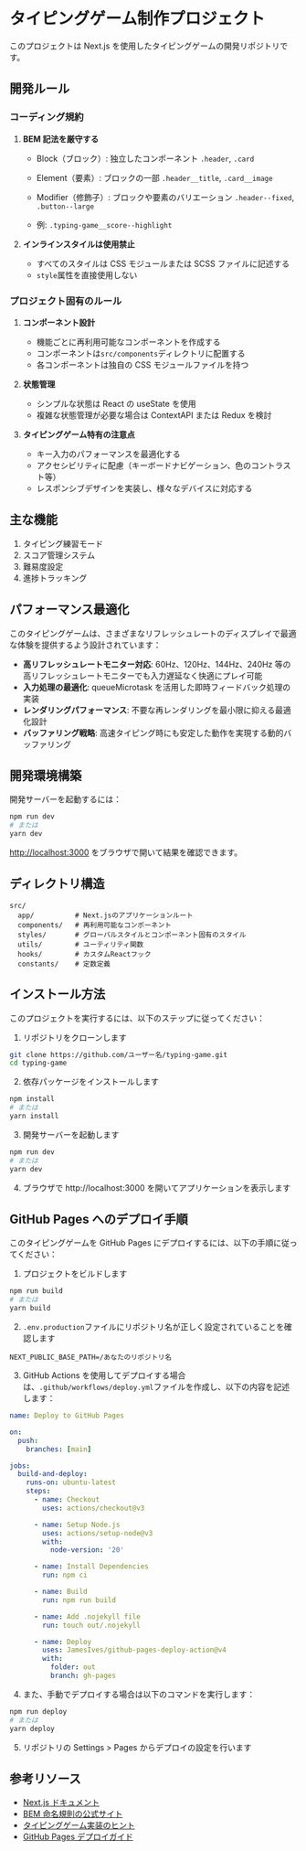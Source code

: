 # タイピングゲーム制作プロジェクト

このプロジェクトは Next.js を使用したタイピングゲームの開発リポジトリです。

## 開発ルール

### コーディング規約

1. **BEM 記法を厳守する**

   - Block（ブロック）: 独立したコンポーネント `.header`, `.card`
   - Element（要素）: ブロックの一部 `.header__title`, `.card__image`

   - Modifier（修飾子）: ブロックや要素のバリエーション `.header--fixed`, `.button--large`
   - 例: `.typing-game__score--highlight`

2. **インラインスタイルは使用禁止**
   - すべてのスタイルは CSS モジュールまたは SCSS ファイルに記述する
   - `style`属性を直接使用しない

### プロジェクト固有のルール

1. **コンポーネント設計**

   - 機能ごとに再利用可能なコンポーネントを作成する
   - コンポーネントは`src/components`ディレクトリに配置する
   - 各コンポーネントは独自の CSS モジュールファイルを持つ

2. **状態管理**

   - シンプルな状態は React の useState を使用
   - 複雑な状態管理が必要な場合は ContextAPI または Redux を検討

3. **タイピングゲーム特有の注意点**
   - キー入力のパフォーマンスを最適化する
   - アクセシビリティに配慮（キーボードナビゲーション、色のコントラスト等）
   - レスポンシブデザインを実装し、様々なデバイスに対応する

## 主な機能

1. タイピング練習モード
2. スコア管理システム
3. 難易度設定
4. 進捗トラッキング

## パフォーマンス最適化

このタイピングゲームは、さまざまなリフレッシュレートのディスプレイで最適な体験を提供するよう設計されています：

- **高リフレッシュレートモニター対応**: 60Hz、120Hz、144Hz、240Hz 等の高リフレッシュレートモニターでも入力遅延なく快適にプレイ可能
- **入力処理の最適化**: queueMicrotask を活用した即時フィードバック処理の実装
- **レンダリングパフォーマンス**: 不要な再レンダリングを最小限に抑える最適化設計
- **バッファリング戦略**: 高速タイピング時にも安定した動作を実現する動的バッファリング

## 開発環境構築

開発サーバーを起動するには：

```bash
npm run dev
# または
yarn dev
```

[http://localhost:3000](http://localhost:3000) をブラウザで開いて結果を確認できます。

## ディレクトリ構造

```
src/
  app/          # Next.jsのアプリケーションルート
  components/   # 再利用可能なコンポーネント
  styles/       # グローバルスタイルとコンポーネント固有のスタイル
  utils/        # ユーティリティ関数
  hooks/        # カスタムReactフック
  constants/    # 定数定義
```

## インストール方法

このプロジェクトを実行するには、以下のステップに従ってください：

1. リポジトリをクローンします

```bash
git clone https://github.com/ユーザー名/typing-game.git
cd typing-game
```

2. 依存パッケージをインストールします

```bash
npm install
# または
yarn install
```

3. 開発サーバーを起動します

```bash
npm run dev
# または
yarn dev
```

4. ブラウザで http://localhost:3000 を開いてアプリケーションを表示します

## GitHub Pages へのデプロイ手順

このタイピングゲームを GitHub Pages にデプロイするには、以下の手順に従ってください：

1. プロジェクトをビルドします

```bash
npm run build
# または
yarn build
```

2. `.env.production`ファイルにリポジトリ名が正しく設定されていることを確認します

```
NEXT_PUBLIC_BASE_PATH=/あなたのリポジトリ名
```

3. GitHub Actions を使用してデプロイする場合は、`.github/workflows/deploy.yml`ファイルを作成し、以下の内容を記述します：

```yaml
name: Deploy to GitHub Pages

on:
  push:
    branches: [main]

jobs:
  build-and-deploy:
    runs-on: ubuntu-latest
    steps:
      - name: Checkout
        uses: actions/checkout@v3

      - name: Setup Node.js
        uses: actions/setup-node@v3
        with:
          node-version: '20'

      - name: Install Dependencies
        run: npm ci

      - name: Build
        run: npm run build

      - name: Add .nojekyll file
        run: touch out/.nojekyll

      - name: Deploy
        uses: JamesIves/github-pages-deploy-action@v4
        with:
          folder: out
          branch: gh-pages
```

4. また、手動でデプロイする場合は以下のコマンドを実行します：

```bash
npm run deploy
# または
yarn deploy
```

5. リポジトリの Settings > Pages からデプロイの設定を行います

## 参考リソース

- [Next.js ドキュメント](https://nextjs.org/docs)
- [BEM 命名規則の公式サイト](https://getbem.com/)
- [タイピングゲーム実装のヒント](https://developer.mozilla.org/ja/docs/Web/API/KeyboardEvent)
- [GitHub Pages デプロイガイド](https://docs.github.com/ja/pages/getting-started-with-github-pages)
